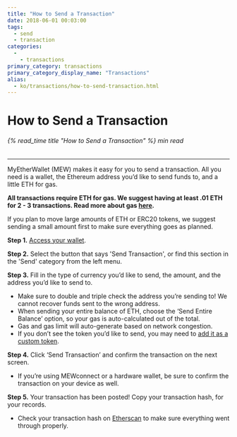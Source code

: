 ```yaml
---
title: "How to Send a Transaction"
date: 2018-06-01 00:03:00
tags:
  - send
  - transaction
categories:
  - 
    - transactions
primary_category: transactions
primary_category_display_name: "Transactions"
alias:
  - ko/transactions/how-to-send-transaction.html
---
```


# **How to Send a Transaction**

###### {% read_time title "How to Send a Transaction" %} min read

* * *

MyEtherWallet (MEW) makes it easy for you to send a transaction. All you need is a wallet, the Ethereum address you’d like to send funds to, and a little ETH for gas.

**All transactions require ETH for gas. We suggest having at least .01 ETH for 2 - 3 transactions. Read more about gas [here](/@@@@@@/transactions/what-is-gas/).**

If you plan to move large amounts of ETH or ERC20 tokens, we suggest sending a small amount first to make sure everything goes as planned.

**Step 1.** [Access your wallet](/@@@@@@/getting-started/how-to-access-your-wallet/).

**Step 2.** Select the button that says 'Send Transaction', or find this section in the 'Send' category from the left menu.

**Step 3.** Fill in the type of currency you’d like to send, the amount, and the address you’d like to send to.

-   Make sure to double and triple check the address you’re sending to! We cannot recover funds sent to the wrong address.
-   When sending your entire balance of ETH, choose the ‘Send Entire Balance’ option, so your gas is auto-calculated out of the total.
-   Gas and gas limit will auto-generate based on network congestion.
-   If you don’t see the token you’d like to send, you may need to [add it as a custom token](/@@@@@@/tokens/how-to-add-custom-token/).

**Step 4.** Click ‘Send Transaction’ and confirm the transaction on the next screen.

-   If you’re using MEWconnect or a hardware wallet, be sure to confirm the transaction on your device as well.

**Step 5.** Your transaction has been posted! Copy your transaction hash, for your records.

-   Check your transaction hash on [Etherscan](https://etherscan.io) to make sure everything went through properly.
